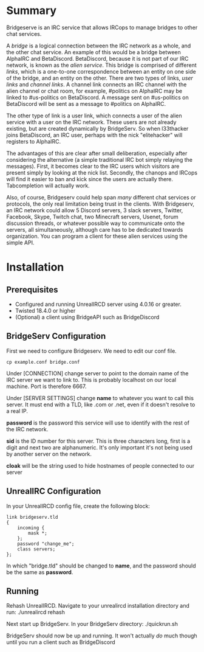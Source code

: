 Summary
======================
Bridgeserve is an IRC service that allows IRCops to manage bridges to other chat services.

A *bridge* is a logical connection between the IRC network as a whole, and the other chat service.  An example of this would be a bridge between AlphaIRC and BetaDiscord.  BetaDiscord, because it is not part of our IRC network, is known as the *alien service*.  This bridge is comprised of different *links*, which is a one-to-one correspondence between an entity on one side of the bridge, and an entity on the other.  There are two types of links, *user links* and *channel links*.  A channel link connects an IRC channel with the alien channel or chat room, for example, #politics on AlphaIRC may be linked to #us-politics on BetaDiscord.  A message sent on #us-politics on BetaDiscord will be sent as a message to #politics on AlphaIRC.  

The other type of link is a user link, which connects a user of the alien service with a user on the IRC network.  These users are not already existing, but are created dynamically by BridgeServ. So when l33thacker joins BetaDiscord, an IRC user, perhaps with the nick "elitehacker" will registers to AlphaIRC.  

The advantages of this are clear after small deliberation, especially after considering the alternative (a simple traditional IRC bot simply relaying the messages).  First, it becomes clear to the IRC users which visitors are present simply by looking at the nick list.  Secondly, the chanops and IRCops will find it easier to ban and kick since the users are actually there.  Tabcompletion will actually work.  

Also, of course, Bridgeserv could help span *many* different chat services or protocols, the only real limitation being trust in the clients.  With Bridgeserv, an IRC network could allow 5 Discord servers, 3 slack servers, Twitter, Facebook, Skype, Twitch chat, two Minecraft servers, Usenet, forum discussion threads, or whatever possible way to communicate onto the servers, all simultaneously, although care has to be dedicated towards organization.  You can program a client for these alien services using the simple API.


Installation
==================================

Prerequisites
--------------------------------
* Configured and running UnrealIRCD server using 4.0.16 or greater.
* Twisted 18.4.0 or higher
* (Optional) a client using BridgeAPI such as BridgeDiscord

BridgeServ Configuration
------------
First we need to configure Bridgeserv.  We need to edit our conf file.

    cp example.conf bridge.conf

Under [CONNECTION] change server to point to the domain name of the IRC server we want to link to.  This is probably localhost on our local machine.  Port is therefore 6667.

Under [SERVER SETTINGS] change **name** to whatever you want to call this server.  It must end with a TLD, like .com or .net, even if it doesn't resolve to a real IP.

**password** is the password this service will use to identify with the rest of the IRC network.

**sid** is the ID number for this server.  This is three characters long, first is a digit and next two are alphanumeric.  It's only important it's not being used by another server on the network.

**cloak** will be the string used to hide hostnames of people connected to our server

UnrealIRC Configuration
-----------

In your UnrealIRCD config file, create the following block:

    link bridgeserv.tld
    {
        incoming {
            mask *;
        };
        password "change_me";
        class servers;
    };

In which "bridge.tld" should be changed to **name**, and the password should be the same as **password**.

Running
----------------

Rehash UnrealIRCD.  Navigate to your unrealircd installation directory and run:
    ./unrealircd rehash

Next start up BridgeServ.  In your BridgeServ directory:
    ./quickrun.sh

BridgeServ should now be up and running.  It won't actually *do* much though until you run a client such as BridgeDiscord




